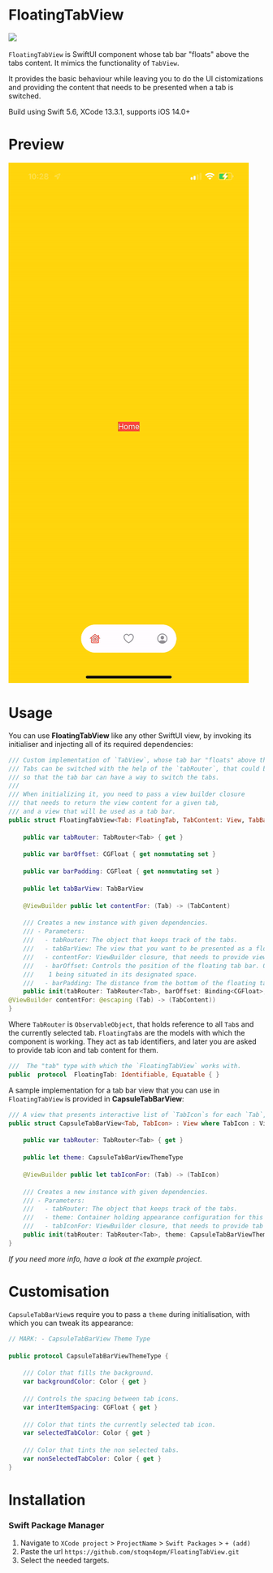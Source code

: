 


# FloatingTabView
![](https://img.shields.io/badge/version-1.0-brightgreen.svg)

`FloatingTabView` is SwiftUI component whose tab bar "floats" above the tabs content. It mimics the functionality of `TabView`.

It provides the basic behaviour while leaving you to do the UI cistomizations and providing the content that needs to be presented 
when a tab is switched.

Build using Swift 5.6, XCode 13.3.1, supports iOS 14.0+

# Preview

![](https://raw.githubusercontent.com/stoqn4opm/FloatingTabView/master/Preview/FloatingTabView-preview.gif)

# Usage

You can use **FloatingTabView** like any other SwiftUI view, by invoking its initialiser and injecting all of its required 
dependencies:
```swift
/// Custom implementation of `TabView`, whose tab bar "floats" above the tabs content.
/// Tabs can be switched with the help of the `tabRouter`, that could be passed to the tab bar that you will present,
/// so that the tab bar can have a way to switch the tabs.
///
/// When initializing it, you need to pass a view builder closure
/// that needs to return the view content for a given tab,
/// and a view that will be used as a tab bar.
public struct FloatingTabView<Tab: FloatingTab, TabContent: View, TabBarView: View>: View {

    public var tabRouter: TabRouter<Tab> { get }

    public var barOffset: CGFloat { get nonmutating set }

    public var barPadding: CGFloat { get nonmutating set }

    public let tabBarView: TabBarView

    @ViewBuilder public let contentFor: (Tab) -> (TabContent)

    /// Creates a new instance with given dependencies.
    /// - Parameters:
    ///   - tabRouter: The object that keeps track of the tabs.
    ///   - tabBarView: The view that you want to be presented as a floating tab bar.
    ///   - contentFor: ViewBuilder closure, that needs to provide view content for given tab.
    ///   - barOffset: Controls the position of the floating tab bar. 0 being hidden away,
    ///    1 being situated in its designated space.
    ///   - barPadding: The distance from the bottom of the floating tab to the bottom edge
    public init(tabRouter: TabRouter<Tab>, barOffset: Binding<CGFloat>, barPadding: Binding<CGFloat>, tabBarView: TabBarView, 
@ViewBuilder contentFor: @escaping (Tab) -> (TabContent))
}
```
Where `TabRouter` is `ObservableObject`, that holds reference to all `Tab`s and the currently selected tab. `FloatingTab`s are the 
models with which the component is working. They act as tab identifiers, and later you are asked to provide tab icon and tab content 
for them.
```swift
///  The "tab" type with which the `FloatingTabView` works with.
public  protocol  FloatingTab: Identifiable, Equatable { }
```

A sample implementation for a tab bar view that you can use in `FloatingTabView` is provided in **CapsuleTabBarView**:
```swift
/// A view that presents interactive list of `TabIcon`s for each `Tab`, inside the injected `TabRouter`.
public struct CapsuleTabBarView<Tab, TabIcon> : View where TabIcon : View {

    public var tabRouter: TabRouter<Tab> { get }

    public let theme: CapsuleTabBarViewThemeType

    @ViewBuilder public let tabIconFor: (Tab) -> (TabIcon)

    /// Creates a new instance with given dependencies.
    /// - Parameters:
    ///   - tabRouter: The object that keeps track of the tabs.
    ///   - theme: Container holding appearance configuration for this instance.
    ///   - tabIconFor: ViewBuilder closure, that needs to provide tab icon for given tab.
    public init(tabRouter: TabRouter<Tab>, theme: CapsuleTabBarViewThemeType, @ViewBuilder tabIconFor: @escaping (Tab) -> (TabIcon))
}
```

*If you need more info, have a look at the example project.*

# Customisation

`CapsuleTabBarView`s require you to pass a `theme` during initialisation, with which you can tweak its appearance:

``` swift
// MARK: - CapsuleTabBarView Theme Type

public protocol CapsuleTabBarViewThemeType {
    
    /// Color that fills the background.
    var backgroundColor: Color { get }
    
    /// Controls the spacing between tab icons.
    var interItemSpacing: CGFloat { get }
    
    /// Color that tints the currently selected tab icon.
    var selectedTabColor: Color { get }
    
    /// Color that tints the non selected tabs.
    var nonSelectedTabColor: Color { get }
}
```


# Installation

### Swift Package Manager

1. Navigate to `XCode project` > `ProjectName` > `Swift Packages` > `+ (add)`
2. Paste the url `https://github.com/stoqn4opm/FloatingTabView.git`
3. Select the needed targets.
